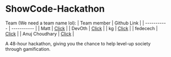 # ShowCode-Hackathon

Team (We need a team name lol):
| Team member     | Github Link |
| ----------- | ----------- |
| Matt            | [Click](https://github.com/Matt-CompSci)       |
| DevOth          | [Click](https://github.com/othmanabdulsalam)        |
| kg              | [Click](https://github.com/khush777)        |
| fedecech        | [Click](https://github.com/fedecech)        |
| Anuj Choudhary  | [Click](https://github.com/anujchoudhary-17)        |


A 48-hour hackathon, giving you the chance to help level-up society through gamification.


